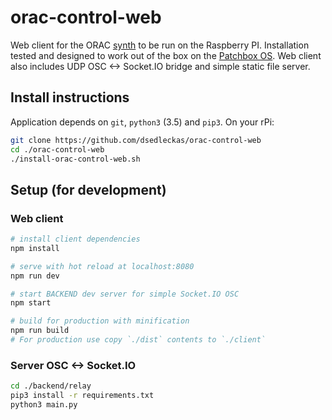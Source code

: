 # orac-control-web

Web client for the ORAC [synth](https://github.com/TheTechnobear/Orac) to be run on the Raspberry PI. Installation tested and designed to work out of the box on the [Patchbox OS](https://blokas.io/patchbox-os/). Web client also includes UDP OSC <-> Socket.IO bridge and simple static file server.

## Install instructions
Application depends on `git`, `python3` (3.5) and `pip3`. 
On your rPi:
```bash
git clone https://github.com/dsedleckas/orac-control-web
cd ./orac-control-web
./install-orac-control-web.sh
```

## Setup (for development)

### Web client
``` bash
# install client dependencies
npm install

# serve with hot reload at localhost:8080
npm run dev

# start BACKEND dev server for simple Socket.IO OSC
npm start

# build for production with minification
npm run build
# For production use copy `./dist` contents to `./client`
```


### Server OSC <-> Socket.IO 
```bash
cd ./backend/relay
pip3 install -r requirements.txt
python3 main.py
```
